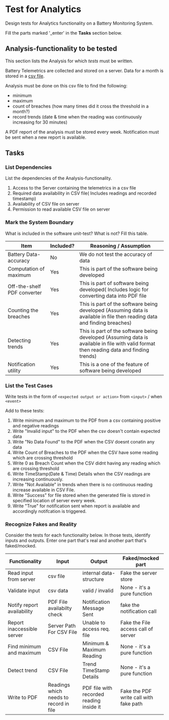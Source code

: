 # Test for Analytics

Design tests for Analytics functionality on a Battery Monitoring System.

Fill the parts marked '_enter' in the **Tasks** section below.

## Analysis-functionality to be tested

This section lists the Analysis for which _tests_ must be written.

Battery Telemetrics are collected and stored on a server.
Data for a month is stored in a [csv file](https://en.wikipedia.org/wiki/Comma-separated_values).

Analysis must be done on this csv file to find the following:
- minimum
- maximum
- count of breaches (how many times did it cross the threshold in a month?)
- record trends (date & time when the reading was continuously increasing for 30 minutes)

A PDF report of the analysis must be stored every week.
Notification must be sent when a new report is available.

## Tasks

### List Dependencies

List the dependencies of the Analysis-functionality.

1. Access to the Server containing the telemetrics in a csv file
2. Required data availability in CSV file( Includes readings and recorded timestamp)
3. Availability of CSV file on server
4. Permission to read available CSV file on server


### Mark the System Boundary

What is included in the software unit-test? What is not? Fill this table.

| Item                      | Included?     | Reasoning / Assumption
|---------------------------|---------------|---
Battery Data-accuracy       | No            | We do not test the accuracy of data
Computation of maximum      | Yes           | This is part of the software being developed
Off-the-shelf PDF converter | Yes           | This is part of software being developed( Includes logic for converting data into PDF file
Counting the breaches       | Yes           | This is part of the software being developed (Assuming data is available in file then reading data and finding breaches)
Detecting trends            | Yes           | This is part of the software being developed (Assuming data is available in file with valid format then reading data and finding trends)
Notification utility        | Yes           | This is a one of the feature of software being developed

### List the Test Cases

Write tests in the form of `<expected output or action>` from `<input>` / when `<event>`

Add to these tests:

1. Write minimum and maximum to the PDF from a csv containing positive and negative readings
2. Write "Invalid input" to the PDF when the csv doesn't contain expected data
3. Write "No Data Found" to the PDF when the CSV doesnt conatin any data
4. Write Count of Breaches to the PDF when the CSV have some reading which are crossing threshold
5. Write 0 as Breach Count when the CSV didnt having any reading which are crossing threshold
6. Write TimeStamp(Date & Time) Details when the CSV readings are increasing continuously.
7. Write "Not Available" in trends when there is no continuous reading increase available in CSV File.
8. Write "Success" for file stored when the generated file is stored in specified location of server every week.
9. Write "True" for notification sent when report is available and accordingly notifcation is triggered.



### Recognize Fakes and Reality

Consider the tests for each functionality below.
In those tests, identify inputs and outputs.
Enter one part that's real and another part that's faked/mocked.

| Functionality            | Input                                  | Output                                                 | Faked/mocked part
|--------------------------|----------------------------------------|--------------------------------------------------------|---
Read input from server     | csv file                               | internal data-structure                                | Fake the server store
Validate input             | csv data                               | valid / invalid                                        | None - it's a pure function
Notify report availability | PDF File availabilty check             | Notification Message Sent                              | fake the notification call
Report inaccessible server | Server Path For CSV File               | Unable to access req. file                             | Fake the File access call of server
Find minimum and maximum   | CSV File                               | Minimum & Maximum Reading                              | None - it's a pure function
Detect trend               | CSV File                               | Trend TimeStamp Details                                | None - it's a pure function
Write to PDF               | Readings which needs to record in file | PDF file with recorded reading inside it               | Fake the PDF write call with fake path
